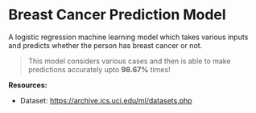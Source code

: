 # Breast Cancer Prediction Model
A logistic regression machine learning model which takes various inputs and predicts whether the person has breast cancer or not. <br>
> This model considers various cases and then is able to make predictions accurately upto **98.67%** times!

**Resources:**
- Dataset: https://archive.ics.uci.edu/ml/datasets.php
